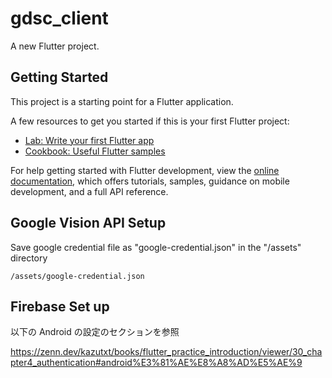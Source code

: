 # gdsc_client

A new Flutter project.

## Getting Started

This project is a starting point for a Flutter application.

A few resources to get you started if this is your first Flutter project:

- [Lab: Write your first Flutter app](https://docs.flutter.dev/get-started/codelab)
- [Cookbook: Useful Flutter samples](https://docs.flutter.dev/cookbook)

For help getting started with Flutter development, view the
[online documentation](https://docs.flutter.dev/), which offers tutorials,
samples, guidance on mobile development, and a full API reference.

## Google Vision API Setup

Save google credential file as "google-credential.json" in the "/assets" directory

```
/assets/google-credential.json
```

## Firebase Set up

以下の Android の設定のセクションを参照

https://zenn.dev/kazutxt/books/flutter_practice_introduction/viewer/30_chapter4_authentication#android%E3%81%AE%E8%A8%AD%E5%AE%9
